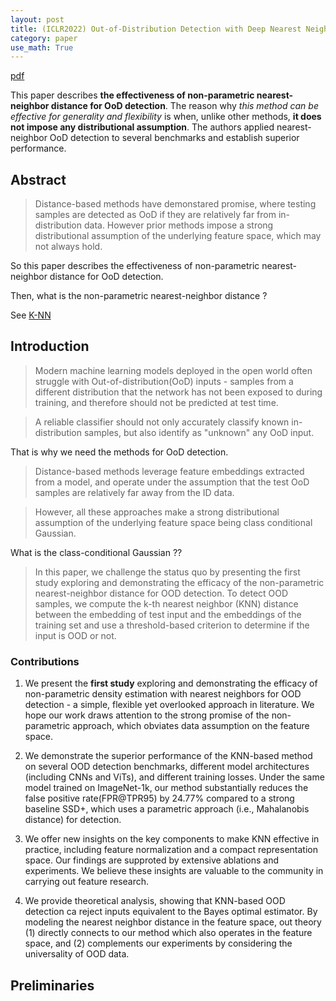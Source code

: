 ```yaml
---
layout: post
title: (ICLR2022) Out-of-Distribution Detection with Deep Nearest Neighbors
category: paper
use_math: True
---
```


[pdf](https://arxiv.org/pdf/2204.06507.pdf)

This paper describes **the effectiveness of non-parametric nearest-neighbor distance for OoD detection**.
The reason why *this method can be effective for generality and flexibility* is when, unlike other methods, **it does not impose
any distributional assumption**. The authors applied nearest-neighbor OoD detection to several benchmarks and establish superior performance.


## Abstract

> Distance-based methods have demonstared promise, where testing samples are detected as OoD if they are relatively far from in-distribution data. However prior methods impose a strong distributional assumption of the underlying feature space, which may not always hold.

So this paper describes the effectiveness of non-parametric nearest-neighbor distance for OoD detection.

Then, what is the non-parametric nearest-neighbor distance ?

See [K-NN](https://mawjdgus0812.github.io/2022/09/30/K-Nearest-Neighbors-Algorithm/)

## Introduction

> Modern machine learning models deployed in the open world often struggle with Out-of-distribution(OoD) inputs - samples from a different distribution that the network has not been exposed to during training, and therefore should not be predicted at test time.

> A reliable classifier should not only accurately classify known in-distribution samples, but also identify as "unknown" any OoD input.

That is why we need the methods for OoD detection.

> Distance-based methods leverage feature embeddings extracted from a model, and operate under the assumption that the test OoD samples are relatively far away from the ID data.

> However, all these approaches make a strong distributional assumption of the underlying feature space being class conditional Gaussian.

What is the class-conditional Gaussian ??

> In this paper, we challenge the status quo by presenting the first study exploring and demonstrating the efficacy of the non-parametric nearest-neighbor distance for OOD detection. To detect OOD samples, we compute the k-th nearest neighbor (KNN) distance between the embedding of test input and the embeddings of the training set and use a threshold-based criterion to determine if the input is OOD or not.

### Contributions

1. We present the **first study** exploring and demonstrating the efficacy of non-parametric density estimation with nearest neighbors for OOD detection - a simple, flexible yet overlooked approach in literature. We hope our work draws attention to the strong promise of the non-parametric approach, which obviates data assumption on the feature space.

2. We demonstrate the superior performance of the KNN-based method on several OOD detection benchmarks, different model architectures (including CNNs and ViTs), and different training losses. Under the same model trained on ImageNet-1k, our method substantially reduces the false positive rate(FPR@TPR95) by 24.77% compared to a strong baseline SSD+, which uses a parametric approach (i.e., Mahalanobis distance) for detection.

3. We offer new insights on the key components to make KNN effective in practice, including feature normalization and a compact representation space. Our findings are supproted by extensive ablations and experiments. We believe these insights are valuable to the community in carrying out feature research.

4. We provide theoretical analysis, showing that KNN-based OOD detection ca reject inputs equivalent to the Bayes optimal estimator. By modeling the nearest neighbor distance in the feature space, out theory (1) directly connects to our method which also operates in the feature space, and (2) complements our experiments by considering the universality of OOD data.

## Preliminaries







